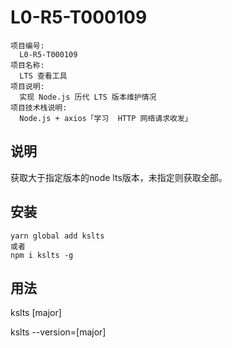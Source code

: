 # L0-R5-T000109


    项目编号:
      L0-R5-T000109
    项目名称:
      LTS 查看工具
    项目说明:
      实现 Node.js 历代 LTS 版本维护情况
    项目技术栈说明:
      Node.js + axios「学习  HTTP 网络请求收发」
    
## 说明
获取大于指定版本的node lts版本，未指定则获取全部。

## 安装

    yarn global add kslts
    或者
    npm i kslts -g
## 用法
  kslts [major]


  kslts --version=[major]